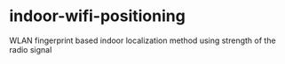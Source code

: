 # indoor-wifi-positioning
WLAN fingerprint based indoor localization method using strength of the radio signal
